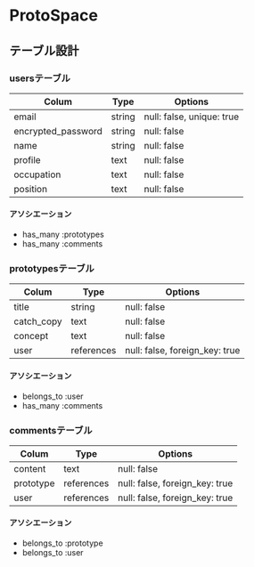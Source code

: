 # ProtoSpace

## テーブル設計

### usersテーブル

| Colum               | Type     | Options                   |
| ------------------- | -------- | ------------------------- |
| email               | string   | null: false, unique: true |
| encrypted_password  | string   | null: false               |
| name                | string   | null: false               |
| profile             | text     | null: false               |
| occupation          | text     | null: false               |
| position            | text     | null: false               |

#### アソシエーション
- has_many :prototypes
- has_many :comments

### prototypesテーブル

| Colum      | Type       | Options                        |
| ---------- | ---------- | ------------------------------ |
| title      | string     | null: false                    |
| catch_copy | text       | null: false                    |
| concept    | text       | null: false                    |
| user       | references | null: false, foreign_key: true |

#### アソシエーション
- belongs_to :user
- has_many :comments

### commentsテーブル

| Colum      | Type       | Options                        |
| ---------- | ---------- | ------------------------------ |
| content    | text       | null: false                    |
| prototype  | references | null: false, foreign_key: true |
| user       | references | null: false, foreign_key: true |

#### アソシエーション
- belongs_to :prototype
- belongs_to :user